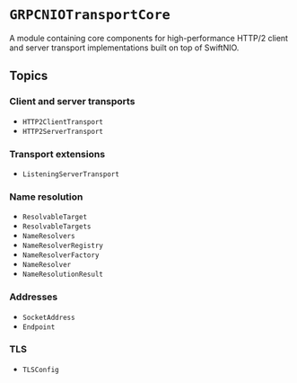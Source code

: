# ``GRPCNIOTransportCore``

A module containing core components for high-performance HTTP/2 client and server
transport implementations built on top of SwiftNIO.

## Topics

### Client and server transports

- ``HTTP2ClientTransport``
- ``HTTP2ServerTransport``

### Transport extensions

- ``ListeningServerTransport``

### Name resolution

- ``ResolvableTarget``
- ``ResolvableTargets``
- ``NameResolvers``
- ``NameResolverRegistry``
- ``NameResolverFactory``
- ``NameResolver``
- ``NameResolutionResult``

### Addresses

- ``SocketAddress``
- ``Endpoint``

### TLS

- ``TLSConfig``
